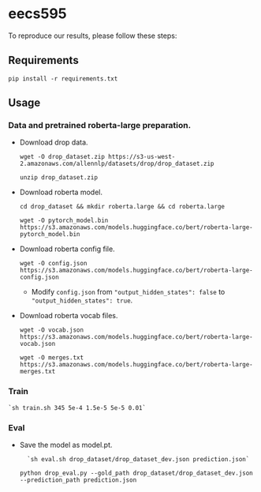 # eecs595

To reproduce our results, please follow these steps:

## Requirements

`pip install -r requirements.txt`

## Usage
### Data and pretrained roberta-large preparation.
- Download drop data.
  
  `wget -O drop_dataset.zip https://s3-us-west-2.amazonaws.com/allennlp/datasets/drop/drop_dataset.zip`
  
  `unzip drop_dataset.zip`

- Download roberta model.
 
  `cd drop_dataset && mkdir roberta.large && cd roberta.large `
  
  `wget -O pytorch_model.bin https://s3.amazonaws.com/models.huggingface.co/bert/roberta-large-pytorch_model.bin`

- Download roberta config file.
  
  `wget -O config.json https://s3.amazonaws.com/models.huggingface.co/bert/roberta-large-config.json`
  - Modify `config.json` from `"output_hidden_states": false` to `"output_hidden_states": true`.
  
  
- Download roberta vocab files.
  
  `wget -O vocab.json https://s3.amazonaws.com/models.huggingface.co/bert/roberta-large-vocab.json`
  
  `wget -O merges.txt https://s3.amazonaws.com/models.huggingface.co/bert/roberta-large-merges.txt`  
  
### Train 


    `sh train.sh 345 5e-4 1.5e-5 5e-5 0.01`
    

### Eval
- Save the model as model.pt.
        
        `sh eval.sh drop_dataset/drop_dataset_dev.json prediction.json`
    
    
    `python drop_eval.py --gold_path drop_dataset/drop_dataset_dev.json --prediction_path prediction.json`
